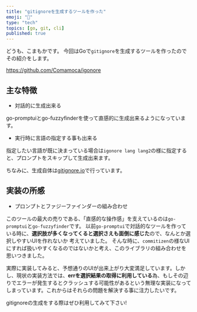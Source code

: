 ```yaml
---
title: "gitignoreを生成するツールを作った"
emoji: "🦊"
type: "tech"
topics: [go, git, cli]
published: true
---
```


どうも、こまもかです。
今回はGoで`gitignore`を生成するツールを作ったのでその紹介をします。

https://github.com/Comamoca/igonore

## 主な特徴

- 対話的に生成出来る

go-promptuiとgo-fuzzyfinderを使って直感的に生成出来るようになっています。

- 実行時に言語の指定する事も出来る

指定したい言語が既に決まっている場合は`igonore lang lang2`の様に指定すると、プロンプトをスキップして生成出来ます。

ちなみに、生成自体は[gitignore.io](https://gitignore.io)で行っています。

## 実装の所感

- プロンプトとファジーファインダーの組み合わせ

このツールの最大の売りである、「直感的な操作感」を支えているのは`go-promptui`と`go-fuzzyfinder`です。
以前`go-promptui`で対話的なツールを作っている時に、**選択肢が多くなってくると選択さえも面倒に感じた**ので、なんとか選択しやすいUIを作れないか
考えていました。
そんな時に、`commitizen`の様なUIにすれば扱いやすくなるのではないかと考え、このライブラリの組み合わせを思いつきました。

実際に実装してみると、予想通りのUIが出来上がり大変満足しています。しかし、現状の実装方法では、**errを選択結果の取得に利用している**為、もしその辺りでエラーが発生するとクラッシュする可能性があるという無理な実装になってしまっています。これからはそれらの問題を解決する事に注力したいです。

gitignoreの生成をする際はぜひ利用してみて下さい!
